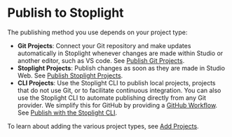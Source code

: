 # Publish to Stoplight

The publishing method you use depends on your project type:

* **Git Projects**: Connect your Git repository and make updates automatically in Stoplight whenever changes are made within Studio or another editor, such as VS code. See [Publish Git Projects](../7.-projects/publishing-git-projects.md).
* **Stoplight Projects**: Publish changes as soon as they are made in Studio Web. See [Publish Stoplight Projects](../7.-projects/publishing-stoplight-projects.md).
* **CLI Projects**: Use the Stoplight CLI to publish local projects, projects that do not use Git, or to facilitate continuous integration. You can also use the Stoplight CLI to automate publishing directly from any Git provider. We simplify this for GitHub by providing a [GitHub Workflow](https://github.com/stoplightio/stoplight-cli-workflow). See [Publish with the Stoplight CLI](f.working-with-local-projects.md).

To learn about adding the various project types, see [Add Projects](b.adding-projects.md).